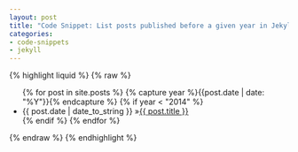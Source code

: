 ```yaml
---
layout: post
title: "Code Snippet: List posts published before a given year in Jekyll"
categories:
- code-snippets
- jekyll
---
```


{% highlight liquid %}
{% raw %}
<ul>
    {% for post in site.posts %}
    {% capture year %}{{post.date | date: "%Y"}}{% endcapture %}
        {% if year < "2014" %}
        <li><span>{{ post.date | date_to_string }} &raquo;</span><a href="{{ site.baseurl }}{{ post.url }}">{{ post.title }}</a></li>
        {% endif %}
    {% endfor %}
</ul>
{% endraw %}
{% endhighlight %}